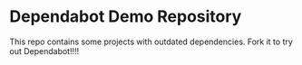# Dependabot Demo Repository

This repo contains some projects with outdated dependencies. Fork it to try out
Dependabot!!!!
